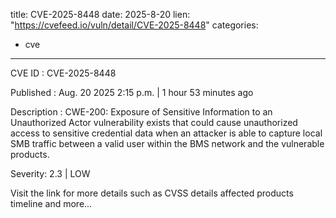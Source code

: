  
title: CVE-2025-8448
date: 2025-8-20
lien: "https://cvefeed.io/vuln/detail/CVE-2025-8448"
categories:
  - cve
---

CVE ID : CVE-2025-8448

Published :  Aug. 20
2025
2:15 p.m. | 1 hour
53 minutes ago

Description : CWE-200: Exposure of Sensitive Information to an Unauthorized Actor vulnerability exists that could cause unauthorized access to sensitive credential data when an attacker is able to capture local SMB traffic between a valid user within the BMS network and the vulnerable products.

Severity: 2.3 | LOW

Visit the link for more details
such as CVSS details
affected products
timeline
and more...
